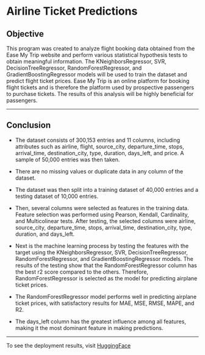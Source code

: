 # Airline Ticket Predictions

## Objective

This program was created to analyze flight booking data obtained from the Ease My Trip website and perform various statistical hypothesis tests to obtain meaningful information. The KNeighborsRegressor, SVR, DecisionTreeRegressor, RandomForestRegressor, and GradientBoostingRegressor models will be used to train the dataset and predict flight ticket prices. Ease My Trip is an online platform for booking flight tickets and is therefore the platform used by prospective passengers to purchase tickets. The results of this analysis will be highly beneficial for passengers.

---

## Conclusion


- The dataset consists of 300,153 entries and 11 columns, including attributes such as airline, flight, source_city, departure_time, stops, arrival_time, destination_city, type, duration, days_left, and price. A sample of 50,000 entries was then taken.

- There are no missing values or duplicate data in any column of the dataset.

- The dataset was then split into a training dataset of 40,000 entries and a testing dataset of 10,000 entries.

- Then, several columns were selected as features in the training data. Feature selection was performed using Pearson, Kendall, Cardinality, and Multicolinear tests. After testing, the selected columns were airline, source_city, departure_time, stops, arrival_time, destination_city, type, duration, and days_left.

- Next is the machine learning process by testing the features with the target using the KNeighborsRegressor, SVR, DecisionTreeRegressor, RandomForestRegressor, and GradientBoostingRegressor models. The results of the testing show that the RandomForestRegressor column has the best r2 score compared to the others. Therefore, RandomForestRegressor is selected as the model for predicting airplane ticket prices.

- The RandomForestRegressor model performs well in predicting airplane ticket prices, with satisfactory results for MAE, MSE, RMSE, MAPE, and R2.

- The days_left column has the greatest influence among all features, making it the most dominant feature in making predictions.

---

To see the deployment results, visit [HuggingFace](https://huggingface.co/spaces/saepulhilal/milestone2)
